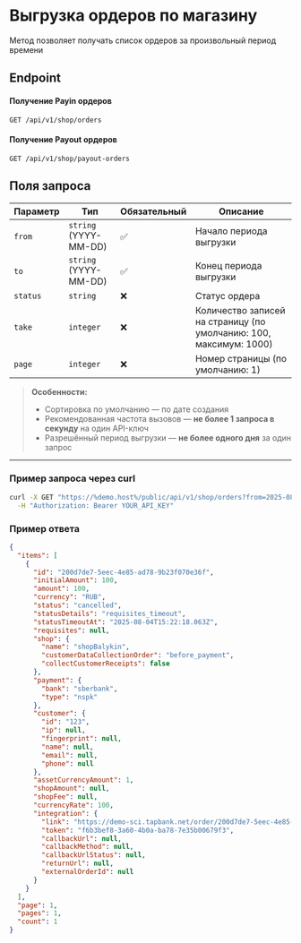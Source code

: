# Выгрузка ордеров по магазину

Метод позволяет получать список ордеров за произвольный период времени

## Endpoint

#### Получение Payin ордеров
```
GET /api/v1/shop/orders
```

#### Получение Payout ордеров
```
GET /api/v1/shop/payout-orders
```

## Поля запроса

| Параметр | Тип | Обязательный | Описание |
|----------|-----|---------------|----------|
| `from`   | `string` (YYYY-MM-DD) | ✅ | Начало периода выгрузки |
| `to`     | `string` (YYYY-MM-DD) | ✅ | Конец периода выгрузки |
| `status` | `string` | ❌ | Статус ордера |
| `take`   | `integer` | ❌ | Количество записей на страницу (по умолчанию: 100, максимум: 1000) |
| `page`   | `integer` | ❌ | Номер страницы (по умолчанию: 1) |

> **Особенности:** 
> - Сортировка по умолчанию — по дате создания
> - Рекомендованная частота вызовов — **не более 1 запроса в секунду** на один API-ключ
> - Разрешённый период выгрузки — **не более одного дня** за один запрос

---

### Пример запроса через curl
```bash
curl -X GET "https://%demo.host%/public/api/v1/shop/orders?from=2025-08-04&to=2025-08-05&status=cancelled&take=100&page=1" \
  -H "Authorization: Bearer YOUR_API_KEY"
```
### Пример ответа

```json
{
  "items": [
    {
      "id": "200d7de7-5eec-4e85-ad78-9b23f070e36f",
      "initialAmount": 100,
      "amount": 100,
      "currency": "RUB",
      "status": "cancelled",
      "statusDetails": "requisites_timeout",
      "statusTimeoutAt": "2025-08-04T15:22:18.063Z",
      "requisites": null,
      "shop": {
        "name": "shopBalykin",
        "customerDataCollectionOrder": "before_payment",
        "collectCustomerReceipts": false
      },
      "payment": {
        "bank": "sberbank",
        "type": "nspk"
      },
      "customer": {
        "id": "123",
        "ip": null,
        "fingerprint": null,
        "name": null,
        "email": null,
        "phone": null
      },
      "assetCurrencyAmount": 1,
      "shopAmount": null,
      "shopFee": null,
      "currencyRate": 100,
      "integration": {
        "link": "https://demo-sci.tapbank.net/order/200d7de7-5eec-4e85-ad78-9b23f070e36f/f6b3bef8-3a60-4b0a-ba78-7e35b00679f3",
        "token": "f6b3bef8-3a60-4b0a-ba78-7e35b00679f3",
        "callbackUrl": null,
        "callbackMethod": null,
        "callbackUrlStatus": null,
        "returnUrl": null,
        "externalOrderId": null
      }
    }
  ],
  "page": 1,
  "pages": 1,
  "count": 1
}
```